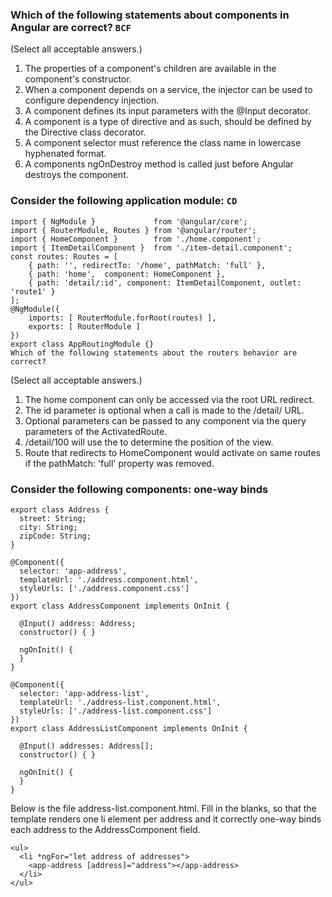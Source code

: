 ### Which of the following statements about components in Angular are correct? ```BCF```

(Select all acceptable answers.)

1) The properties of a component's children are available in the component's constructor.
2) When a component depends on a service, the injector can be used to configure  dependency injection.
3) A component defines its input parameters with the @Input decorator.
4) A component is a type of directive and as such, should be defined by the Directive class decorator.
5) A component selector must reference the class name in lowercase hyphenated format.
6) A components ngOnDestroy method is called just before Angular destroys the component.

### Consider the following application module: ```CD```
```
import { NgModule }             from '@angular/core';
import { RouterModule, Routes } from '@angular/router';
import { HomeComponent }        from './home.component';
import { ItemDetailComponent }  from './item-detail.component';
const routes: Routes = [
    { path: '', redirectTo: '/home', pathMatch: 'full' },
    { path: 'home',  component: HomeComponent },
    { path: 'detail/:id', component: ItemDetailComponent, outlet: 'route1' }
];
@NgModule({
    imports: [ RouterModule.forRoot(routes) ],
    exports: [ RouterModule ]
})
export class AppRoutingModule {}
Which of the following statements about the routers behavior are correct?
```
(Select all acceptable answers.)

1) The home component can only be accessed via the root URL redirect.
2) The id parameter is optional when a call is made to the /detail/ URL.
3) Optional parameters can be passed to any component via the query parameters of the ActivatedRoute.
4) /detail/100 will use the <router-outlet name='route1'> to determine the position of the view.
5) Route that redirects to HomeComponent would activate on same routes if the pathMatch: 'full' property was removed.

### Consider the following components: one-way binds
```
export class Address {
  street: String;
  city: String;
  zipCode: String;
}

@Component({
  selector: 'app-address',
  templateUrl: './address.component.html',
  styleUrls: ['./address.component.css']
})
export class AddressComponent implements OnInit {

  @Input() address: Address;
  constructor() { }

  ngOnInit() {
  }
}

@Component({
  selector: 'app-address-list',
  templateUrl: './address-list.component.html',
  styleUrls: ['./address-list.component.css']
})
export class AddressListComponent implements OnInit {

  @Input() addresses: Address[];
  constructor() { }

  ngOnInit() {
  }
}
```
Below is the file address-list.component.html. Fill in the blanks, so that the template renders one li element per address and it correctly one-way binds each address to the AddressComponent field.
```
<ul>
  <li *ngFor="let address of addresses">
    <app-address [address]="address"></app-address>
  </li>
</ul>
```
